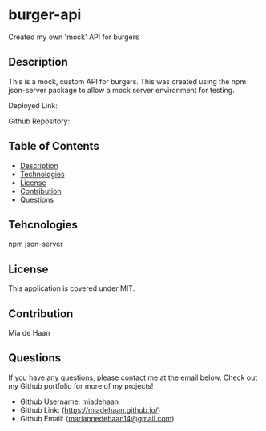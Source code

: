 # burger-api
Created my own 'mock' API for burgers

## Description
This is a mock, custom API for burgers. This was created using the npm json-server package to allow a mock server environment for testing.

Deployed Link:

Github Repository: 

## Table of Contents
- [Description](#Description)
- [Technologies](#Technologies)
- [License](#License)
- [Contribution](#Contribution)
- [Questions](#Questions)



## Tehcnologies
npm json-server

## License
This application is covered under MIT.
    
## Contribution
Mia de Haan
    
## Questions
If you have any questions, please contact me at the email below. Check out my Github portfolio for more of my projects!

- Github Username: miadehaan
- Github Link: (https://miadehaan.github.io/)
- Github Email: (mariannedehaan14@gmail.com)